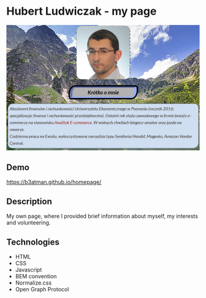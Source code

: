 # Hubert Ludwiczak - my page

![Hubert Ludwiczak](Images/share.png)

## Demo

https://b3atman.github.io/homepage/

## Description

My own page, where I provided brief information about myself, my interests and volunteering.

## Technologies
- HTML
- CSS
- Javascript
- BEM convention
- Normalize.css
- Open Graph Protocol